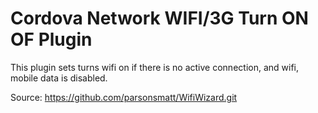 Cordova Network WIFI/3G Turn ON OF Plugin
==================================================================

This plugin sets turns wifi on if there is no active connection, and wifi, mobile data is disabled.

Source: https://github.com/parsonsmatt/WifiWizard.git

